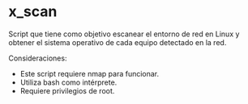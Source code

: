 # x_scan

Script que tiene como objetivo escanear el entorno de red en Linux y obtener el sistema operativo de cada equipo detectado en la red.

Consideraciones:
* Este script requiere nmap para funcionar.
* Utiliza bash como intérprete.
* Requiere privilegios de root.



